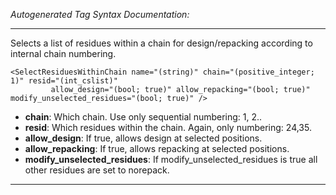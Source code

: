 _Autogenerated Tag Syntax Documentation:_

---
Selects a list of residues within a chain for design/repacking according to internal chain numbering.

```
<SelectResiduesWithinChain name="(string)" chain="(positive_integer; 1)" resid="(int_cslist)"
         allow_design="(bool; true)" allow_repacking="(bool; true)" modify_unselected_residues="(bool; true)" />
```

-   **chain**: Which chain. Use only sequential numbering: 1, 2..
-   **resid**: Which residues within the chain. Again, only numbering: 24,35.
-   **allow_design**: If true, allows design at selected positions.
-   **allow_repacking**: If true, allows repacking at selected positions.
-   **modify_unselected_residues**: If modify_unselected_residues is true all other residues are set to norepack.

---

